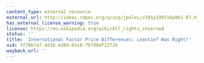```yaml
---
content_type: external-resource
external_url: http://ideas.repec.org/a/ucp/jpolec/v101y1993i6p961-87.html
has_external_license_warning: true
license: https://en.wikipedia.org/wiki/All_rights_reserved
status: ''
title: 'International Factor Price Differences: Leontief Was Right!'
uid: 3f70b7af-4d1b-4204-85c6-7bfd8df2272b
wayback_url: ''
---
```

